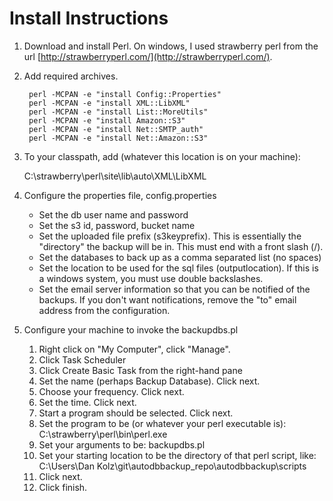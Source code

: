 Install Instructions
====================

1. Download and install Perl.  On windows, I used strawberry perl from the url [http://strawberryperl.com/](http://strawberryperl.com/).

2. Add required archives.

		perl -MCPAN -e "install Config::Properties"
		perl -MCPAN -e "install XML::LibXML"
		perl -MCPAN -e "install List::MoreUtils"
		perl -MCPAN -e "install Amazon::S3"
		perl -MCPAN -e "install Net::SMTP_auth"
		perl -MCPAN -e "install Net::Amazon::S3"

3. To your classpath, add (whatever this location is on your machine):

	C:\strawberry\perl\site\lib\auto\XML\LibXML

4. Configure the properties file, config.properties
	* Set the db user name and password
	* Set the s3 id, password, bucket name
	* Set the uploaded file prefix (s3keyprefix). This is essentially the "directory" the backup will be in.  This must end with a front slash (/).
	* Set the databases to back up as a comma separated list (no spaces)
	* Set the location to be used for the sql files (outputlocation). If this is a windows system, you must use double backslashes.
	* Set the email server information so that you can be notified of the backups.  If you don't want notifications, remove the "to" email address from the configuration.
	  
5. Configure your machine to invoke the backupdbs.pl
	1. Right click on "My Computer", click "Manage".
	2. Click Task Scheduler
	3. Click Create Basic Task from the right-hand pane
	4. Set the name (perhaps Backup Database).  Click next.
	5. Choose your frequency.  Click next.
	6. Set the time.  Click next.
	7. Start a program should be selected.  Click next.
	8. Set the program to be (or whatever your perl executable is): C:\strawberry\perl\bin\perl.exe
	9. Set your arguments to be: backupdbs.pl
	10. Set your starting location to be the directory of that perl script, like: C:\Users\Dan Kolz\git\autodbbackup_repo\autodbbackup\scripts
	11. Click next.
	12. Click finish.
